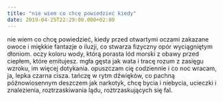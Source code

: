 ```yaml
---
title: "nie wiem co chcę powiedzieć kiedy"
date: 2019-04-25T22:29:00.000+02:00
---
```

nie wiem co chcę powiedzieć, kiedy przed otwartymi oczami zakazane owoce i miękkie fantazje o iluzji, co stwarza fizyczny opór wyciągniętym dłoniom. oczy koloru wody, którą porasta lód morski z obawy przed ciepłem, które emitujesz. mgła gęsta jak wata i tracę rozum z zasięgu wzroku, im więcej dotykania. opuszczam cię codziennie i co noc wracam, ja, lepka czarna cisza. tańczę w rytm dźwięków, co pachną późnowiosennym deszczem jak narkotyk, chcę bycia i niebycia, ucieczki i znalezienia, roztrzaskiwania lądu, roztrzaskujących się fal.
